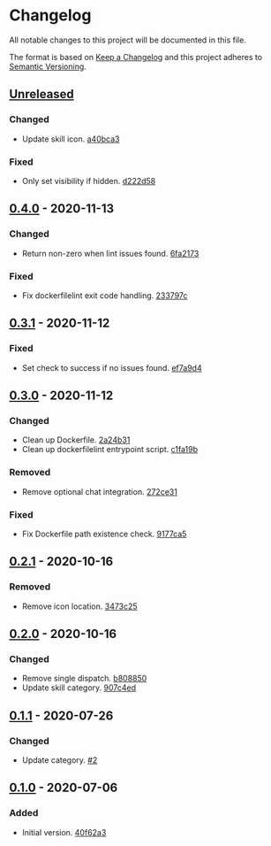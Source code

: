 # Changelog

All notable changes to this project will be documented in this file.

The format is based on [Keep a Changelog](http://keepachangelog.com/)
and this project adheres to [Semantic Versioning](http://semver.org/).

## [Unreleased](https://github.com/atomist-skills/dockerfilelint-skill/compare/0.4.0...HEAD)

### Changed

-   Update skill icon. [a40bca3](https://github.com/atomist-skills/dockerfilelint-skill/commit/a40bca3db08c227ceba6c0e1c5f534be6a015e50)

### Fixed

-   Only set visibility if hidden. [d222d58](https://github.com/atomist-skills/dockerfilelint-skill/commit/d222d589753030d811ece2f16710c0a638267460)

## [0.4.0](https://github.com/atomist-skills/dockerfilelint-skill/compare/0.3.1...0.4.0) - 2020-11-13

### Changed

-   Return non-zero when lint issues found. [6fa2173](https://github.com/atomist-skills/dockerfilelint-skill/commit/6fa217346c370d2feca481518737bee72caf3b76)

### Fixed

-   Fix dockerfilelint exit code handling. [233797c](https://github.com/atomist-skills/dockerfilelint-skill/commit/233797c4367a5e1f0849618929daa317f1c7f8f2)

## [0.3.1](https://github.com/atomist-skills/dockerfilelint-skill/compare/0.3.0...0.3.1) - 2020-11-12

### Fixed

-   Set check to success if no issues found. [ef7a9d4](https://github.com/atomist-skills/dockerfilelint-skill/commit/ef7a9d4359d68155912232ae9499fcddc60a5e1d)

## [0.3.0](https://github.com/atomist-skills/dockerfilelint-skill/compare/0.2.1...0.3.0) - 2020-11-12

### Changed

-   Clean up Dockerfile. [2a24b31](https://github.com/atomist-skills/dockerfilelint-skill/commit/2a24b31aad8f1178ea74bc9cae9943ab555622dc)
-   Clean up dockerfilelint entrypoint script. [c1fa19b](https://github.com/atomist-skills/dockerfilelint-skill/commit/c1fa19bfb36d8ad59ce542e5d24a973cde7a2b33)

### Removed

-   Remove optional chat integration. [272ce31](https://github.com/atomist-skills/dockerfilelint-skill/commit/272ce311384f392b7ee9e3284a5b9fa1312c33ca)

### Fixed

-   Fix Dockerfile path existence check. [9177ca5](https://github.com/atomist-skills/dockerfilelint-skill/commit/9177ca581cbb557a218b939d1ff7cc56889d6408)

## [0.2.1](https://github.com/atomist-skills/dockerfilelint-skill/compare/0.2.0...0.2.1) - 2020-10-16

### Removed

-   Remove icon location. [3473c25](https://github.com/atomist-skills/dockerfilelint-skill/commit/3473c2550b6853671e6035401c4eba24e0fd50a2)

## [0.2.0](https://github.com/atomist-skills/dockerfilelint-skill/compare/0.1.1...0.2.0) - 2020-10-16

### Changed

-   Remove single dispatch. [b808850](https://github.com/atomist-skills/dockerfilelint-skill/commit/b808850ffd8fdada964c273651c5fa4e6c8241eb)
-   Update skill category. [907c4ed](https://github.com/atomist-skills/dockerfilelint-skill/commit/907c4ed8e5d5a6bca950cf097f6f201aad36fced)

## [0.1.1](https://github.com/atomist-skills/dockerfilelint-skill/compare/0.1.0...0.1.1) - 2020-07-26

### Changed

-   Update category. [#2](https://github.com/atomist-skills/dockerfilelint-skill/issues/2)

## [0.1.0](https://github.com/atomist-skills/dockerfilelint-skill/tree/0.1.0) - 2020-07-06

### Added

-   Initial version. [40f62a3](https://github.com/atomist-skills/dockerfilelint-skill/commit/40f62a38bd17a790d39f0a9db5389cc5840f0c1c)
